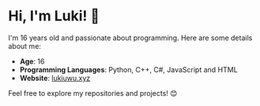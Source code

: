 # Hi, I'm Luki! 👋

I'm 16 years old and passionate about programming. Here are some details about me:

- **Age**: 16
- **Programming Languages**: Python, C++, C#, JavaScript and HTML
- **Website**: [lukiuwu.xyz](https://lukiuwu.xyz)

Feel free to explore my repositories and projects! 😊

